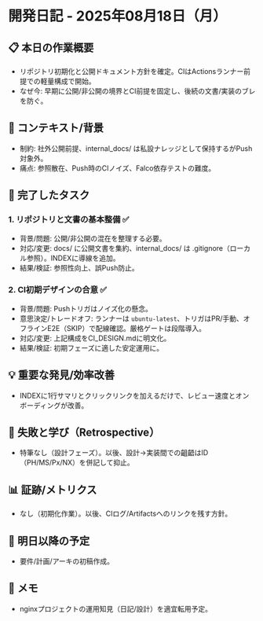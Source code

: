 # 開発日記 - 2025年08月18日（月）

## 📋 本日の作業概要
- リポジトリ初期化と公開ドキュメント方針を確定。CIはActionsランナー前提での軽量構成で開始。
- なぜ今: 早期に公開/非公開の境界とCI前提を固定し、後続の文書/実装のブレを防ぐ。

## 🧭 コンテキスト/背景
- 制約: 社外公開前提、internal_docs/ は私設ナレッジとして保持するがPush対象外。
- 痛点: 参照散在、Push時のCIノイズ、Falco依存テストの難度。

## 🎯 完了したタスク
### 1. リポジトリと文書の基本整備 ✅
- 背景/問題: 公開/非公開の混在を整理する必要。
- 対応/変更: docs/ に公開文書を集約、internal_docs/ は .gitignore（ローカル参照）。INDEXに導線を追加。
- 結果/検証: 参照性向上、誤Push防止。

### 2. CI初期デザインの合意 ✅
- 背景/問題: Pushトリガはノイズ化の懸念。
- 意思決定/トレードオフ: ランナーは `ubuntu-latest`、トリガはPR/手動、オフラインE2E（SKIP）で配線確認。厳格ゲートは段階導入。
- 対応/変更: 上記構成をCI_DESIGN.mdに明文化。
- 結果/検証: 初期フェーズに適した安定運用に。

## 💡 重要な発見/効率改善
- INDEXに1行サマリとクリックリンクを加えるだけで、レビュー速度とオンボーディングが改善。

## 🐛 失敗と学び（Retrospective）
- 特筆なし（設計フェーズ）。以後、設計→実装間での齟齬はID（PH/MS/Px/NX）を併記して抑止。

## 📊 証跡/メトリクス
- なし（初期化作業）。以後、CIログ/Artifactsへのリンクを残す方針。

## 🔄 明日以降の予定
- 要件/計画/アーキの初稿作成。

## 📝 メモ
- nginxプロジェクトの運用知見（日記/設計）を適宜転用予定。
